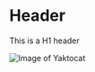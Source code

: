 # Header
This is a H1 header


![Image of Yaktocat](https://octodex.github.com/images/yaktocat.png)
